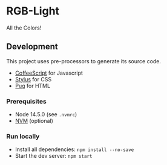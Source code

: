 # RGB-Light

All the Colors!


## Development

This project uses pre-processors to generate its source code.
- [CoffeeScript](https://coffeescript.org/) for Javascript
- [Stylus](https://stylus-lang.com/) for CSS
- [Pug](https://pugjs.org/api/getting-started.html) for HTML

### Prerequisites

- Node 14.5.0 (see `.nvmrc`)
- [NVM](https://github.com/nvm-sh/nvm) (optional)

### Run locally

- Install all dependencies: `npm install --no-save`
- Start the dev server: `npm start`
